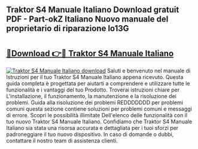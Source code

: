 ## Traktor S4 Manuale Italiano Download gratuit PDF - Part-okZ Italiano Nuovo manuale del proprietario di riparazione lo13G

# <h2><a href="http://dfee1fm.blite.top/?on=Traktor+S4+Manuale+Italiano">🔗Download 👉🔴 Traktor S4 Manuale Italiano</a></h2>

[![Traktor S4 Manuale Italiano download](https://i.imgur.com/lujVjoI.png)](http://dfee1fm.blite.top/?on=Traktor+S4+Manuale+Italiano)
Saluti e benvenuto nel manuale di Istruzioni per il tuo Traktor S4 Manuale Italiano appena ricevuto. Questa guida completa è progettata per aiutarti a comprendere e utilizzare tutte le funzionalità e i vantaggi del tuo Prodotto. Troverai istruzioni chiare per L'installazione, il funzionamento, la manutenzione e la risoluzione dei problemi. Guida alla risoluzione dei problemi REDDDDDDD per problemi comuni questa sezione contiene soluzioni per problemi comuni e messaggi di errore. Scopri le possibilità illimitate Dell'elenco delle funzionalità con il tuo nuovo Traktor S4 Manuale Italiano. Confidiamo che Traktor S4 Manuale Italiano sia stata una risorsa accurata e dettagliata per i tuoi sforzi per padroneggiare il tuo nuovo dispositivo. In caso di domande o dubbi, contattare il nostro team di assistenza clienti.
